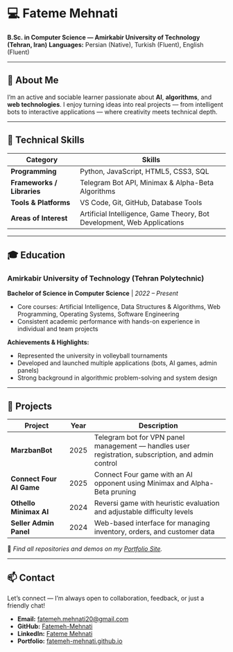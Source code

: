 # 💻 Fateme Mehnati

**B.Sc. in Computer Science — Amirkabir University of Technology (Tehran, Iran)**
**Languages:** Persian (Native), Turkish (Fluent), English (Fluent)

---

## 👋 About Me

I’m an active and sociable learner passionate about **AI**, **algorithms**, and **web technologies**.
I enjoy turning ideas into real projects — from intelligent bots to interactive applications — where creativity meets technical depth.

---

## 🧠 Technical Skills

| Category                   | Skills                                                                  |
| -------------------------- | ----------------------------------------------------------------------- |
| **Programming**            | Python, JavaScript, HTML5, CSS3, SQL                                    |
| **Frameworks / Libraries** | Telegram Bot API, Minimax & Alpha-Beta Algorithms                       |
| **Tools & Platforms**      | VS Code, Git, GitHub, Database Tools                                    |
| **Areas of Interest**      | Artificial Intelligence, Game Theory, Bot Development, Web Applications |

---

## 🎓 Education

### **Amirkabir University of Technology (Tehran Polytechnic)**

**Bachelor of Science in Computer Science** | *2022 – Present*

* Core courses: Artificial Intelligence, Data Structures & Algorithms, Web Programming, Operating Systems, Software Engineering
* Consistent academic performance with hands-on experience in individual and team projects

**Achievements & Highlights:**

* Represented the university in volleyball tournaments
* Developed and launched multiple applications (bots, AI games, admin panels)
* Strong background in algorithmic problem-solving and system design

---

## 🚀 Projects

| Project                  | Year | Description                                                                                        |
| ------------------------ | ---- | -------------------------------------------------------------------------------------------------- |
| **MarzbanBot**           | 2025 | Telegram bot for VPN panel management — handles user registration, subscription, and admin control |
| **Connect Four AI Game** | 2025 | Connect Four game with an AI opponent using Minimax and Alpha-Beta pruning                         |
| **Othello Minimax AI**   | 2024 | Reversi game with heuristic evaluation and adjustable difficulty levels                            |
| **Seller Admin Panel**   | 2024 | Web-based interface for managing inventory, orders, and customer data                              |

🔗 *Find all repositories and demos on my [Portfolio Site](https://fatemeh-mehnati.github.io/html-css-js-portfolio-tutorial/).*

---

## 📫 Contact

Let’s connect — I’m always open to collaboration, feedback, or just a friendly chat!

* **Email:** [fatemeh.mehnati20@gmail.com](mailto:fatemeh.mehnati20@gmail.com)
* **GitHub:** [Fatemeh-Mehnati](https://github.com/Fatemeh-Mehnati)
* **LinkedIn:** [Fateme Mehnati](https://linkedin.com/in/fateme-mehnati)
* **Portfolio:** [fatemeh-mehnati.github.io](https://fatemeh-mehnati.github.io/html-css-js-portfolio-tutorial/)

